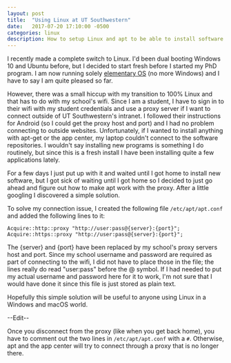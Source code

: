 ```yaml
---
layout: post
title:  "Using Linux at UT Southwestern"
date:   2017-07-20 17:10:00 -0500
categories: linux
description: How to setup Linux and apt to be able to install software through the UT Southwestern proxy
---
```

I recently made a complete switch to Linux. I'd been dual booting Windows 10 and Ubuntu before, but I decided to start fresh before I started my PhD program. I am now running solely [elementary OS](https://elementary.io/) (no more Windows) and I have to say I am quite pleased so far.

However, there was a small hiccup with my transition to 100% Linux and that has to do with my school's wifi. Since I am a student, I have to sign in to their wifi with my student credentials and use a proxy server if I want to connect outside of UT Southwestern's intranet. I followed their instructions for Android (so I could get the proxy host and port) and I had no problem connecting to outside websites. Unfortunately, if I wanted to install anything with apt-get or the app center, my laptop couldn't connect to the software repositories. I wouldn't say installing new programs is something I do routinely, but since this is a fresh install I have been installing quite a few applications lately.

For a few days I just put up with it and waited until I got home to install new software, but I got sick of waiting until I got home so I decided to just go ahead and figure out how to make apt work with the proxy. After a little googling I discovered a simple solution.

To solve my connection issue, I created the following file ```/etc/apt/apt.conf``` and added the following lines to it:
```
Acquire::http::proxy "http://user:pass@{server}:{port}";
Acquire::https::proxy "http://user:pass@{server}:{port}";
```
The {server} and {port} have been replaced by my school's proxy servers host and port. Since my school username and password are required as part of connecting to the wifi, I did not have to place those in the file; the lines really do read "user:pass" before the @ symbol. If I had needed to put my actual username and password here for it to work, I'm not sure that I would have done it since this file is just stored as plain text.

Hopefully this simple solution will be useful to anyone using Linux in a Windows and macOS world.

--Edit--

Once you disconnect from the proxy (like when you get back home), you have to comment out the two lines in ```/etc/apt/apt.conf``` with a ```#```. Otherwise, apt and the app center will try to connect through a proxy that is no longer there.



